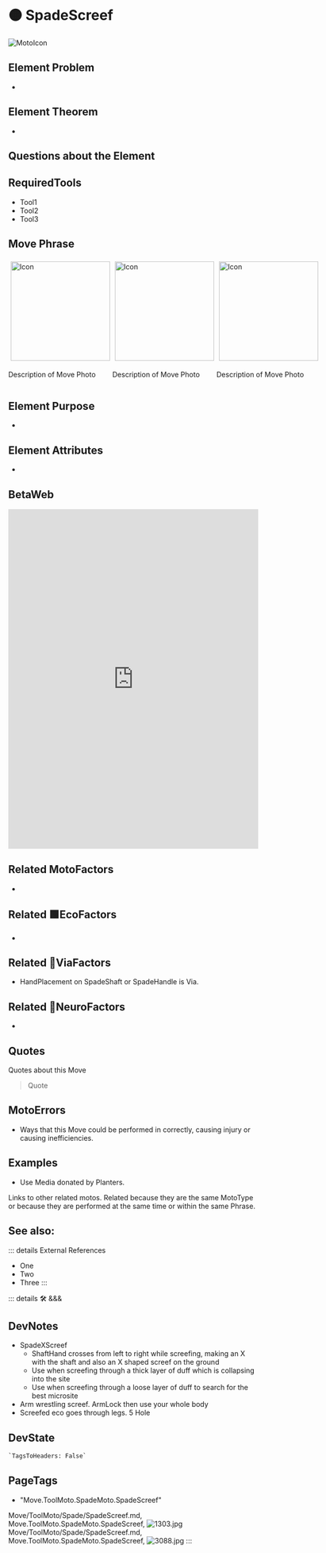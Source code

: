 
# 🟠 <moto>SpadeScreef</moto>

![MotoIcon](/Move/Moto_Icon.png)

## Element Problem

-

## Element Theorem

-

## Questions about the Element

## RequiredTools

- Tool1
- Tool2
- Tool3

## <moto>Move Phrase</moto>

<div style="display: flex">
    <div>
        <img style="margin: 5px" height="200" width="200" alt="Icon" src="/Move/Moto_Icon.png"/>
        <p>Description of Move Photo</p>
    </div>
    <div>
        <img style="margin: 5px" height="200" width="200" alt="Icon" src="/Move/Moto_Icon.png"/>
        <p>Description of Move Photo</p>
    </div>
    <div>
        <img style="margin: 5px" height="200" width="200" alt="Icon" src="/Move/Moto_Icon.png"/>
        <p>Description of Move Photo</p>
    </div>
</div>

## Element Purpose

-

## Element Attributes

-

## BetaWeb

<iframe
    width="100%"
    height="684"
    frameborder="0"
    src="https://observablehq.com/embed/@d3/force-directed-graph/2?cells=chart"
></iframe>

## Related <moto>MotoFactors</moto>

-

## Related 🟩<eko>EcoFactors</eko>

-

## Related 🔻<via>ViaFactors</via>

- HandPlacement on SpadeShaft or SpadeHandle is Via.

## Related 💜<neuro>NeuroFactors</neuro>

-  

## Quotes

Quotes about this Move

> Quote

## MotoErrors

- Ways that this Move could be performed in correctly, causing injury or causing inefficiencies.

## Examples

- Use Media donated by Planters.

Links to other related motos. Related because they are the same MotoType or because they are performed at the same time or within the same Phrase.

## See also:

::: details External References

- One
- Two
- Three
:::

::: details 🛠 <dev>&&&</dev>

## DevNotes

- SpadeXScreef
    - ShaftHand crosses from left to right while screefing, making an X with the shaft and also an X shaped screef on the ground
    - Use when screefing through a thick layer of duff which is collapsing into the site
    - Use when screefing through a loose layer of duff to search for the best microsite
- Arm wrestling screef. ArmLock then use your whole body
- Screefed eco goes through legs. 5 Hole

## DevState

```py
`TagsToHeaders: False`
```

<h2>PageTags</h2>

- "Move.ToolMoto.SpadeMoto.SpadeScreef"

Move/ToolMoto/Spade/SpadeScreef.md, <dev>Move.ToolMoto.SpadeMoto.SpadeScreef</dev>, ![1303.jpg](/PaperPhoto/1303.jpg)
Move/ToolMoto/Spade/SpadeScreef.md, <dev>Move.ToolMoto.SpadeMoto.SpadeScreef</dev>, ![3088.jpg](/PaperPhoto/3088.jpg)
:::
